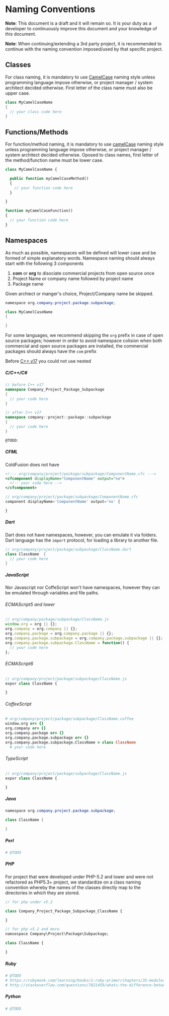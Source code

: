 # Naming Conventions

**Note**: This document is a draft and it will remain so. It is your duty as a developer to continuously
improve this document and your knowledge of this document.

**Note**: When continuing/extending a 3rd party project, it is recommended to continue with the naming
convention imposed/used by that specific project.

## Classes

For class naming, it is mandatory to use [CamelCase](https://en.wikipedia.org/wiki/CamelCase) naming
style unless programming language impose otherwise, or project manager / system architect decided
otherwise. First letter of the class name must also be upper case.

```java
class MyCamelCaseName
{
  // your class code here
}
```

## Functions/Methods

For function/method naming, it is mandatory to use [camelCase](https://en.wikipedia.org/wiki/CamelCase)
naming style unless programming language impose otherwise, or project manager / system architect decided
otherwise. Oposed to class names, first letter of the method/function name must be lower case.

```php
class MyCamelCaseName {

  public function myCamelCaseMethod()
  {
    // your function code here
  }

}

function myCamelCaseFunction()
{
  // your function code here
}

```

## Namespaces

As much as possible, namespaces will be defined will lower case and be formed of simple explanatory
words. Namespace naming should always start with the following 3 components
1. **com** or **org** to disociate commercial projects from open source once
1. Project Name or company name followed by project name
1. Package name

Given archiect or manger's choice, Project/Company name be skipped.

```java
namespace org.company.project.package.subpackage;

class MyCamelCaseName
{

}
```

For some languages, we recommend skipping the `org` prefix in case of open source packages; however
in order to avoid namespace colision when both commercial and open source packages are installed,
the commercial packages should always have the `com` prefix

<!-- --lang-ex -->

Before [C++ v17](http://en.cppreference.com/w/cpp/language/namespace) you could not use nested

##### C/C++/C&#35;

```cpp
// before C++ v17
namespace Company_Project_Package_Subpackage
{
  // your code here
}

// after C++ v17
namespace company::project::package::subpackage
{
  // your code here
}
```

```csharp
@TODO:
```

##### CFML

ColdFusion does not have

```xml
<!--- org/company/project/package/subpackage/ComponentName.cfc --->
<cfcomponent displayName="ComponentName" output="no">
  <!-- your code here -->
</cfcomponent>
```

```javascript
// org/company/project/package/subpackage/ComponentName.cfc
component displayName='ComponentName' output='no' {

}
```

#####  Dart

Dart does not have namespaces, however, you can emulate it via folders. Dart language has the `import`
protocol, for loading a library to another file.

```dart
// org/company/project/package/subpackage/ClassName.dart
class ClassName  {
  // your code here
}
```

##### JavaScript

Nor Javascript nor CoffeScript won't have namespaces, however they can be emulated through variables
and file paths.

###### ECMAScript5 and lower

```javascript
// org/company/package/subpackage/ClassName.js
window.org = org || {};
org.company = org.company || {};
org.company.package = org.company.package || {};
org.company.package.subpackage = org.company.package.subpackage || {};
org.company.package.subpackage.ClassName = function() {
  // your code here
};
```

###### ECMAScript6

```javascript
// org/company/project/package/subpackage/ClassName.js
expor class ClassName {

}
```

###### CoffeeScript

```coffeescript
# org/company/project/package/subpackage/ClassName.coffee
window.org or= {}
org.company or= {}
org.company.package or= {}
org.company.package.subpackage or= {}
org.company.package.subpackage.ClassName = class ClassName
  # your code here
```

<!-- ###### PureScript

```javascript
// @TODO
``` -->

###### TypeScript

```typescript
// org/company/project/package/subpackage/ClassName.js
expor class ClassName {

}
```

##### Java

```java
namespace org.company.project.package.subpackage;

class ClassName {

}
```

#####  Perl

```perl
# @TODO
```

##### PHP

For project that were developed under PHP-5.2 and lower and were not refactored as PHP5.3+ project,
we standardize on a class naming convention whereby the names of the classes directly map to the
directories in which they are stored.

```php
// for php under v5.2

class Company_Project_Package_Subpackage_ClassName {

}

// for php v5.2 and more
namsespace Company\Project\Package\Subpackage;

class ClassName {

}
```

##### Ruby

```ruby
# @TODO
# https://rubymonk.com/learning/books/1-ruby-primer/chapters/35-modules/lessons/80-modules-as-namespaces
# http://stackoverflow.com/questions/7821459/whats-the-difference-between-these-ruby-namespace-conventions
```

##### Python

```python
# @TODO
```

<!-- --lang-ex-end -->

<!-- ## Folders

@TODO

### Frameworks / Libraries / Modules

@TODO
The root level directory of Zend Framework's standard library is the "Zend/" directory, whereas the root level directory of Zend Framework's extras library is the "ZendX/" directory. All Zend Framework classes are stored hierarchically under these root directories.

### Applications

@TODO -->
